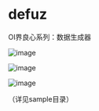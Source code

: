 # defuz
OI界良心系列：数据生成器

![image](https://cloud.githubusercontent.com/assets/6646473/24553973/9c1240fe-165e-11e7-9692-58e9507d4741.png)

![image](https://cloud.githubusercontent.com/assets/6646473/24553990/a9671cca-165e-11e7-8247-da0d70521230.png)

![image](https://cloud.githubusercontent.com/assets/6646473/24554058/d8fcbada-165e-11e7-92ff-171d8971af3c.png)

（详见sample目录）
